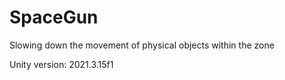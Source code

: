 # SpaceGun
Slowing down the movement of physical objects within the zone

Unity version: 2021.3.15f1
